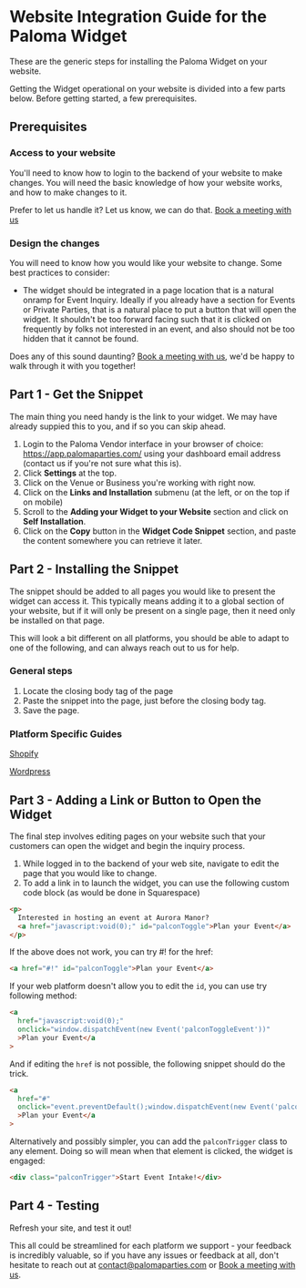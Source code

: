 # Website Integration Guide for the Paloma Widget

These are the generic steps for installing the Paloma Widget on your website.

Getting the Widget operational on your website is divided into a few parts below. Before getting started, a few prerequisites.

## Prerequisites

### Access to your website

You'll need to know how to login to the backend of your website to make changes. You will need the basic knowledge of how your website works, and how to make changes to it.

Prefer to let us handle it? Let us know, we can do that. [Book a meeting with us](https://cal.com/paloma-bob)

### Design the changes

You will need to know how you would like your website to change. Some best practices to consider:

- The widget should be integrated in a page location that is a natural onramp for Event Inquiry. Ideally if you already have a section for Events or Private Parties, that is a natural place to put a button that will open the widget. It shouldn't be too forward facing such that it is clicked on frequently by folks not interested in an event, and also should not be too hidden that it cannot be found.

Does any of this sound daunting? [Book a meeting with us](https://cal.com/paloma-bob), we'd be happy to walk through it with you together!

## Part 1 - Get the Snippet

The main thing you need handy is the link to your widget. We may have already suppied this to you, and if so you can skip ahead.

1. Login to the Paloma Vendor interface in your browser of choice: https://app.palomaparties.com/ using your dashboard email address (contact us if you're not sure what this is).
1. Click **Settings** at the top.
1. Click on the Venue or Business you're working with right now.
1. Click on the **Links and Installation** submenu (at the left, or on the top if on mobile)
1. Scroll to the **Adding your Widget to your Website** section and click on **Self Installation**.
1. Click on the **Copy** button in the **Widget Code Snippet** section, and paste the content somewhere you can retrieve it later.

## Part 2 - Installing the Snippet

The snippet should be added to all pages you would like to present the widget can access it. This typically means adding it to a global section of your website, but if it will only be present on a single page, then it need only be installed on that page.

This will look a bit different on all platforms, you should be able to adapt to one of the following, and can always reach out to us for help.

### General steps

1. Locate the closing body tag of the page
2. Paste the snippet into the page, just before the closing body tag.
3. Save the page.

### Platform Specific Guides

[Shopify](/install/shopify.md)

[Wordpress](/install/wordpress-elementor.md)

## Part 3 - Adding a Link or Button to Open the Widget

The final step involves editing pages on your website such that your customers can open the widget and begin the inquiry process.

1. While logged in to the backend of your web site, navigate to edit the page that you would like to change.
1. To add a link in to launch the widget, you can use the following custom code block (as would be done in Squarespace)

```html
<p>
  Interested in hosting an event at Aurora Manor?
  <a href="javascript:void(0);" id="palconToggle">Plan your Event</a>
</p>
```

If the above does not work, you can try #! for the href:

```html
<a href="#!" id="palconToggle">Plan your Event</a>
```

If your web platform doesn't allow you to edit the `id`, you can use try following method:

```html
<a
  href="javascript:void(0);"
  onclick="window.dispatchEvent(new Event('palconToggleEvent'))"
  >Plan your Event</a
>
```

And if editing the `href` is not possible, the following snippet should do the trick.

```html
<a
  href="#"
  onclick="event.preventDefault();window.dispatchEvent(new Event('palconToggleEvent'))"
  >Plan your Event</a
>
```

Alternatively and possibly simpler, you can add the `palconTrigger` class to any element. Doing so will mean when that element is clicked, the widget is engaged:

```html
<div class="palconTrigger">Start Event Intake!</div>
```

## Part 4 - Testing

Refresh your site, and test it out!

This all could be streamlined for each platform we support - your feedback is incredibly valuable, so if you have any issues or feedback at all, don't hesitate to reach out at [contact@palomaparties.com](mailto:contact@palomaparties.com?subject=Question%20from%20Paloma%20Docs%20site) or [Book a meeting with us](https://cal.com/paloma-bob).
